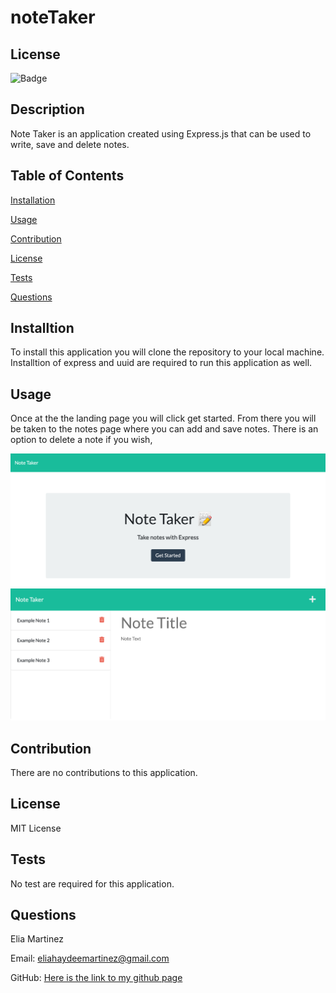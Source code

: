 # noteTaker

## License 
![Badge](https://img.shields.io/badge/license-MIT-blue)

## Description 

Note Taker is an application created using Express.js that can be used to write, save and delete notes. 


## Table of Contents 

[Installation](#Installation)

[Usage](#Usage)

[Contribution](#Contribution)

[License](#License)

[Tests](#Tests)

[Questions](#Questions)


## Installtion

To install this application you will clone the repository to your local machine. Installtion of express and uuid are required to run this application as well. 

## Usage 

Once at the the landing page you will click get started. From there you will be taken to the notes page where you can add and save notes. There is an option to delete a note if you wish, 

![Note Taker Homepage](./assets/homePageNotes.png)
![Note Taker](./assets/notetaker.png)


## Contribution 

There are no contributions to this application. 

## License 

MIT License 

## Tests

No test are required for this application. 

## Questions 

Elia Martinez 

Email: [eliahaydeemartinez@gmail.com](eliahaydeemartinez@gmail.com)


GitHub: [Here is the link to my github page](https://github.com/EliaMart/noteTaker)